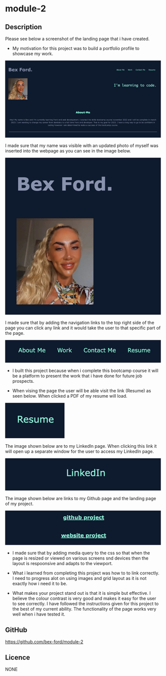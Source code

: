 # module-2

## Description 

Please see below a screenshot of the landing page that i have created. 

- My motivation for this project was to build a portfolio profile to showcase my work. 

![Landing Page](./assets/landingpage.png)

I made sure that my name was visible with an updated photo of myself was inserted into the webpage as you can see in the image below.

![Photo](./assets/namephoto.png)

I made sure that by adding the navigation links to the top right side of the page you can click any link and it would take the user to that specific part of the page.

![linkstosections](./assets/linkstosections.png)

- I built this project because when i complete this bootcamp course it will be a platform to present the work that i have done for future job prospects. 

- When vising the page the user will be able visit the link (Resume) as seen below. When clicked a PDF of my resume will load.

![Resume Link](./assets/resumelink.png)

The image shown below are to my LinkedIn page. When clicking this link it will open up a separate window for the user to access my LinkedIn page.

![LinkedIn Link](./assets/linkedinlink.png)

The image shown below are links to my Github page and the landing page of my project.

![Links to github and website](./assets/linkswebsitegithub.png)

- I made sure that by adding media query to the css so that when the page is resized or viewed on various screens snd devices then the layout is respoonsive and adapts to the viewport. 

- What i learned from completing this project was how to to link correctly. I need to progress alot on using images and grid layout as it is not exactly how i need it to be.  

- What makes your project stand out is that it is simple but effective. I believe the colour contrast is very good and makes it easy for the user to see correctly. I have followed the instructions given for this project to the best of my current ability. The functionality of the page works very well when i have tested it.

## GitHub 

https://github.com/bex-ford/module-2

## Licence 

NONE